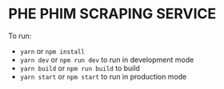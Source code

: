 # PHE PHIM SCRAPING SERVICE

To run:

- `yarn` or `npm install`
- `yarn dev` or `npm run dev` to run in development mode
- `yarn build` or `npm run build` to build
- `yarn start` or `npm start` to run in production mode
